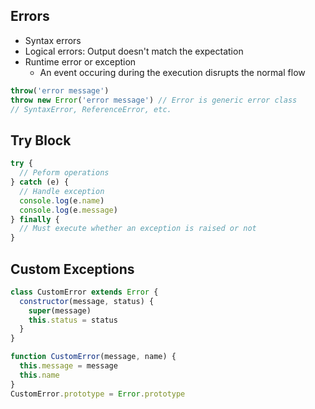 ## Errors
- Syntax errors
- Logical errors: Output doesn't match the expectation
- Runtime error or exception
  - An event occuring during the execution disrupts the normal flow

```js
throw('error message')
throw new Error('error message') // Error is generic error class
// SyntaxError, ReferenceError, etc.
```

## Try Block
```js
try {
  // Peform operations
} catch (e) {
  // Handle exception
  console.log(e.name)
  console.log(e.message)
} finally {
  // Must execute whether an exception is raised or not
}
```

## Custom Exceptions
```js
class CustomError extends Error {
  constructor(message, status) {
    super(message)
    this.status = status
  }
}

function CustomError(message, name) {
  this.message = message
  this.name
}
CustomError.prototype = Error.prototype
```

